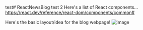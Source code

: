 test# ReactNewsBlog
test 2
Here's a list of React components...
https://react.dev/reference/react-dom/components/common#

Here's the basic layout/idea for the blog webpage!
![image](https://github.com/Collaborative-Software-Development-Club/ReactNewsBlog/assets/144289754/dc05b9f2-f7df-42bb-bced-c3f2b0bdd5ab)
